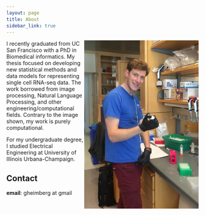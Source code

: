 ```yaml
---
layout: page
title: About
sidebar_link: true
---
```



<img src="assets/images/personal_pic_crop.JPG" width="300" align="right">


I recently graduated from UC San Francisco with a PhD in Biomedical informatics. My thesis focused on developing new statistical methods and data models for representing single cell RNA-seq data. The work borrowed from image processing, Natural Language Processing, and other engineering/computational fields. Contrary to the image shown, my work is purely computational.

For my undergraduate degree, I studied Electrical Engineering at University of Illinois Urbana-Champaign.

## Contact
**email**: gheimberg at gmail
